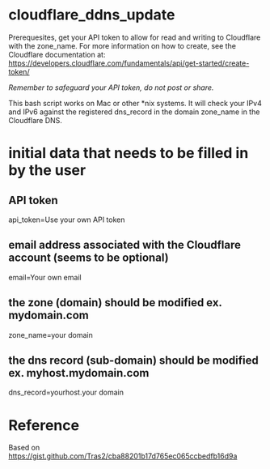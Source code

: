 # cloudflare_ddns_update

Prerequesites, get your API token to allow for read and writing to Cloudflare with the zone_name. For more information on how to create, see the Cloudflare documentation at: https://developers.cloudflare.com/fundamentals/api/get-started/create-token/

*Remember to safeguard your API token, do not post or share.*

This bash script works on Mac or other *nix systems. It will check your IPv4 and IPv6 against the registered dns_record in the domain zone_name in the Cloudflare DNS.

# initial data that needs to be filled in by the user
## API token
api_token=Use your own API token
## email address associated with the Cloudflare account (seems to be optional)
email=Your own email
## the zone (domain) should be modified ex. mydomain.com
zone_name=your domain
## the dns record (sub-domain) should be modified ex. myhost.mydomain.com
dns_record=yourhost.your domain

# Reference
Based on https://gist.github.com/Tras2/cba88201b17d765ec065ccbedfb16d9a
